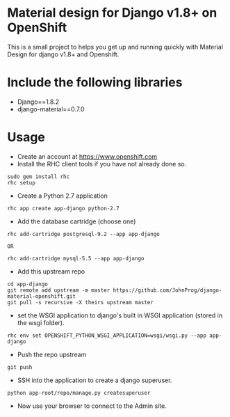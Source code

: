 Material design for Django v1.8+ on OpenShift
=============================================

This is a small project to helps you get up and running quickly with Material Design for django v1.8+ and Openshift.

Include the following libraries
===============================

 * Django==1.8.2
 * django-material==0.7.0

Usage
=====
- Create an account at https://www.openshift.com
- Install the RHC client tools if you have not already done so.
```
sudo gem install rhc
rhc setup
```
- Create a Python 2.7 application
```
rhc app create app-django python-2.7
```
- Add the database cartridge (choose one)
```
rhc add-cartridge postgresql-9.2 --app app-django

OR

rhc add-cartridge mysql-5.5 --app app-django 
```
- Add this upstream repo
```
cd app-django
git remote add upstream -m master https://github.com/JohnProg/django-material-openshift.git
git pull -s recursive -X theirs upstream master
```
- set the WSGI application to django's built in WSGI application (stored in the wsgi folder).
```
rhc env set OPENSHIFT_PYTHON_WSGI_APPLICATION=wsgi/wsgi.py --app app-django
```
- Push the repo upstream
```
git push
```
- SSH into the application to create a django superuser.
```
python app-root/repo/manage.py createsuperuser
```
- Now use your browser to connect to the Admin site.

